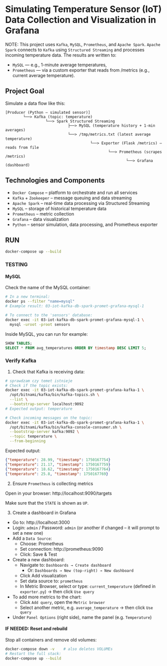 # Simulating Temperature Sensor (IoT) Data Collection and Visualization in Grafana

NOTE: 
This project uses `Kafka`, `MySQL`, `Prometheus`, and `Apache Spark`.
`Apache Spark` connects to `Kafka` using `Structured Streaming` and processes incoming temperature data. The results are written to:
- `MySQL` — e.g., 1-minute average temperatures,
- `Prometheus` — via a custom exporter that reads from /metrics (e.g., current average temperature).

## Project Goal
Simulate a data flow like this:

```text
[Producer (Python – simulated sensor)]
        └──> Kafka (topic: temperature)
                  └──> Spark Structured Streaming
                            ├──> MySQL (temperature history + 1-min averages)
                            └──> /tmp/metrics.txt (latest average temperature)
                                      └──> Exporter (Flask /metrics) – reads from file
                                              └──> Prometheus (scrapes /metrics)
                                                      └──> Grafana (dashboard)
```


## Technologies and Components
- `Docker Compose` – platform to orchestrate and run all services
- `Kafka` + `Zookeeper` – message queuing and data streaming
- `Apache Spark` – real-time data processing via Structured Streaming
- `MySQL` – storage of historical temperature data
- `Prometheus` – metric collection
- `Grafana` – data visualization
- `Python` – sensor simulation, data processing, and Prometheus exporter

## RUN
```bash
docker-compose up --build
```

### TESTING

#### MySQL
Check the name of the MySQL container:

```bash
# In a new terminal:
docker ps --filter "name=mysql"
# Example result: 03-iot-kafka-db-spark-promet-grafana-mysql-1

# To connect to the 'sensors' database:
docker exec -it 03-iot-kafka-db-spark-promet-grafana-mysql-1 \
  mysql -uroot -proot sensors

```

Inside MySQL, you can run for example:

```sql
SHOW TABLES;
SELECT * FROM avg_temperatures ORDER BY timestamp DESC LIMIT 5;
```

### Verify Kafka
1. Check that Kafka is receiving data:

```bash
# sprawdzam czy temet istnieje
# Check if the topic exists:
docker exec -it 03-iot-kafka-db-spark-promet-grafana-kafka-1 \
  /opt/bitnami/kafka/bin/kafka-topics.sh \
  --list \
  --bootstrap-server localhost:9092
# Expected output: temperature

# Check incoming messages on the topic:
docker exec -it 03-iot-kafka-db-spark-promet-grafana-kafka-1 \
  /opt/bitnami/kafka/bin/kafka-console-consumer.sh \
  --bootstrap-server kafka:9092 \
  --topic temperature \
  --from-beginning
```

Expected output:

```json
{"temperature": 28.99, "timestamp": 1750167754}
{"temperature": 21.17, "timestamp": 1750167759}
{"temperature": 18.62, "timestamp": 1750167764}
{"temperature": 25.8, "timestamp": 1750167769}
```

2. Ensure `Prometheus` is collecting metrics

Open in your browser:
http://localhost:9090/targets

Make sure that the `STATE` is shown as `UP`.

3. Create a dashboard in Grafana
- Go to: http://localhost:3000
- Login: `admin` / Password: `admin` (or another if changed – it will prompt to set a new one)
- Add a `Data Source`:
  - Choose: Prometheus
  - Set connection: http://prometheus:9090
  - Click: Save & Test
- Create a new dashboard:
  - Navigate to: `Dashboards → Create dashboard`
    - Or: `Dashboards → New (top-right) → New dashboard`
  - Click Add visualization
  - Set data source to: `prometheus`
  - In Metric Browser, select or type: `current_temperature` (defined in `exporter.py`) → then click `Use query`
- To add more metrics to the chart:
  - Click `Add query`, open the `Metric browser`
  - Select another metric, e.g. `average_temperature` → then click `Use query`
- Under `Panel Options` (right side), name the panel (e.g. `Temperature`)




#### IF NEEDED: Reset and rebuild
Stop all containers and remove old volumes:

```bash
docker-compose down -v    # also deletes VOLUMEs
# Restart the full stack:
docker-compose up --build
```